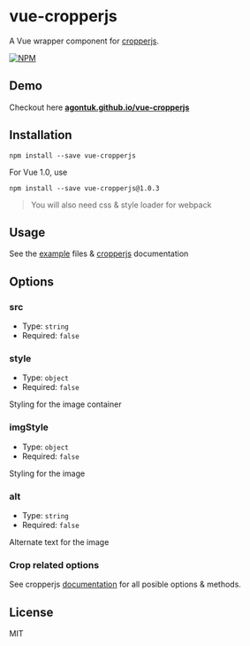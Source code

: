 # vue-cropperjs
A Vue wrapper component for [cropperjs](https://github.com/fengyuanchen/cropperjs).

[![NPM](https://nodei.co/npm/vue-cropperjs.png?downloads=true)](https://nodei.co/npm/vue-cropperjs/)

## Demo
Checkout here **[agontuk.github.io/vue-cropperjs](https://agontuk.github.io/vue-cropperjs/)**

## Installation
```shell
npm install --save vue-cropperjs
```

For Vue 1.0, use

```shell
npm install --save vue-cropperjs@1.0.3
```

> You will also need css & style loader for webpack

## Usage
See the [example](https://github.com/Agontuk/vue-cropperjs/tree/master/example) files & [cropperjs](https://github.com/fengyuanchen/cropperjs#cropperjs) documentation

## Options

### src
* Type: `string`
* Required: `false`

### style
* Type: `object`
* Required: `false`

Styling for the image container

### imgStyle
* Type: `object`
* Required: `false`

Styling for the image

### alt
* Type: `string`
* Required: `false`

Alternate text for the image

### Crop related options

See cropperjs [documentation](https://github.com/fengyuanchen/cropperjs#options) for all posible options & methods.

## License
MIT

